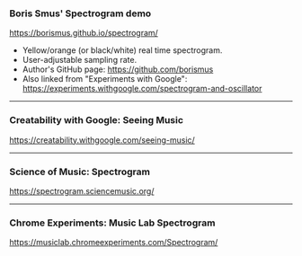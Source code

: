 ### Boris Smus' Spectrogram demo
https://borismus.github.io/spectrogram/
* Yellow/orange (or black/white) real time spectrogram.
* User-adjustable sampling rate.
* Author's GitHub page: https://github.com/borismus
* Also linked from "Experiments with Google": https://experiments.withgoogle.com/spectrogram-and-oscillator

***

### Creatability with Google: Seeing Music
https://creatability.withgoogle.com/seeing-music/

***

### Science of Music: Spectrogram
https://spectrogram.sciencemusic.org/

***
### Chrome Experiments: Music Lab Spectrogram
https://musiclab.chromeexperiments.com/Spectrogram/
